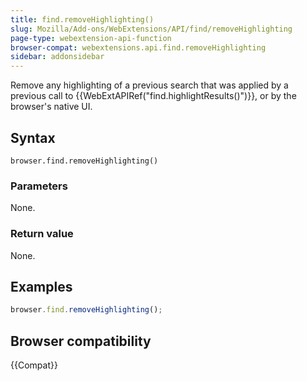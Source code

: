 ```yaml
---
title: find.removeHighlighting()
slug: Mozilla/Add-ons/WebExtensions/API/find/removeHighlighting
page-type: webextension-api-function
browser-compat: webextensions.api.find.removeHighlighting
sidebar: addonsidebar
---
```


Remove any highlighting of a previous search that was applied by a previous call to {{WebExtAPIRef("find.highlightResults()")}}, or by the browser's native UI.

## Syntax

```js-nolint
browser.find.removeHighlighting()
```

### Parameters

None.

### Return value

None.

## Examples

```js
browser.find.removeHighlighting();
```

## Browser compatibility

{{Compat}}
